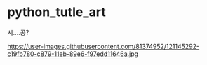 # python_tutle_art
시....공?

https://user-images.githubusercontent.com/81374952/121145292-c19fb780-c879-11eb-89e6-f97edd11646a.jpg

